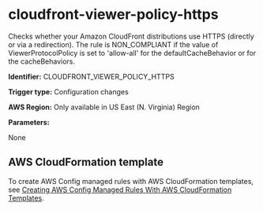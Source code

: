 # cloudfront\-viewer\-policy\-https<a name="cloudfront-viewer-policy-https"></a>

Checks whether your Amazon CloudFront distributions use HTTPS \(directly or via a redirection\)\. The rule is NON\_COMPLIANT if the value of ViewerProtocolPolicy is set to 'allow\-all' for the defaultCacheBehavior or for the cacheBehaviors\. 

**Identifier:** CLOUDFRONT\_VIEWER\_POLICY\_HTTPS

**Trigger type:** Configuration changes

**AWS Region:** Only available in US East \(N\. Virginia\) Region

**Parameters:**

None  

## AWS CloudFormation template<a name="w29aac11c33c17b7c55c15"></a>

To create AWS Config managed rules with AWS CloudFormation templates, see [Creating AWS Config Managed Rules With AWS CloudFormation Templates](aws-config-managed-rules-cloudformation-templates.md)\.